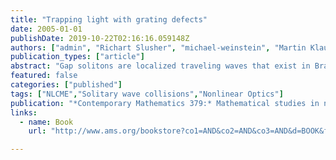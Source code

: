 ```yaml
---
title: "Trapping light with grating defects"
date: 2005-01-01
publishDate: 2019-10-22T02:16:16.059148Z
authors: ["admin", "Richart Slusher", "michael-weinstein", "Martin Klaus"]
publication_types: ["article"]
abstract: "Gap solitons are localized traveling waves that exist in Bragg grating optical fibers. We demonstrate a family of grating defects that support linear and nonlinear standing wave modes, and show numerically that these defect modes may be used to trap the energy from a gap soliton. A mechanism involving a nonlinear resonance is proposed to explain why trapping occurs in some situations and not in others."
featured: false
categories: ["published"]
tags: ["NLCME","Solitary wave collisions","Nonlinear Optics"]
publication: "*Contemporary Mathematics 379:* Mathematical studies in nonlinear wave propagation"
links:
  - name: Book
    url: "http://www.ams.org/bookstore?co1=AND&co2=AND&co3=AND&d=BOOK&f=G&fn=105&l=100&op1=AND&op2=AND&op3=AND&p=1&pg1=&pg2=&pg3=ALLF&r=1&s1=&s2=&s3=contemporary%20mathematics%20379&subject=genint&u="

---
```


